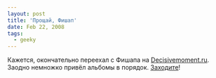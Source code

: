 ```yaml
---
layout: post
title: 'Прощай, Фишап'
date: Feb 22, 2008
tags:
  - geeky
---
```


Кажется, окончательно переехал с Фишапа на [Decisivemoment.ru](http://birdwatcher.ru/). Заодно немножко привёл альбомы в порядок. [Заходите](http://birdwatcher.ru/)!
